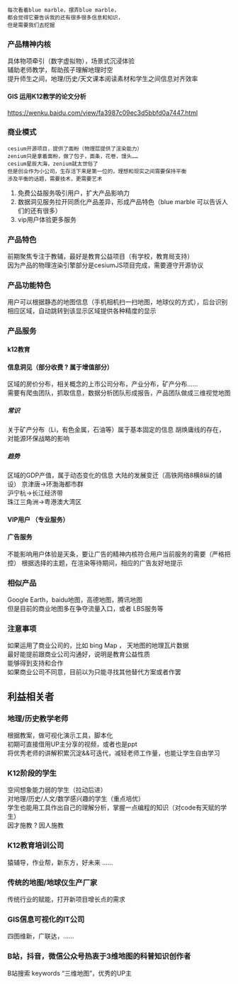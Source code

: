 ```
每次看着blue marble，摆弄blue marble，   
都会觉得它要告诉我的还有很多很多信息和知识， 
但是需要我们去挖掘  
```
### 产品精神内核
具体物项牵引（数字虚拟物），场景式沉浸体验    
辅助老师教学，帮助孩子理解地理时空    
提升师生之间，地理/历史/天文课本阅读素材和学生之间信息对齐效率   

#### GIS 运用K12教学的论文分析
https://wenku.baidu.com/view/fa3987c09ec3d5bbfd0a7447.html
  
### 商业模式
```
cesium开源项目，提供了面粉（物理层提供了渲染能力）
zenium只是拿着面粉，做了包子，面条，花卷，馒头……
cesium星辰大海，zenium就太世俗了
但是创业作为小公司，生存活下来是第一位的，理想和现实之间需要保持平衡
涉及平衡的话题，需要技术，更需要艺术
```
1. 免费公益服务吸引用户，扩大产品影响力
2. 数据洞见服务拉开同质化产品差异，形成产品特色（blue marble 可以告诉人们的还有很多）
3. vip用户体验更多服务


### 产品特色
前期聚焦专注于教辅，最好是教育公益项目（有学校，教育局支持）   
因为产品的物理渲染引擎部分是cesiumJS项目完成，需要遵守开源协议   

### 产品功能特色
用户可以根据静态的地图信息（手机相机扫一扫地图，地球仪的方式），后台识别相应区域，自动跳转到该显示区域提供各种精度的显示

### 产品服务
#### k12教育
#### 信息洞见（部分收费 ? 属于增值部分）
区域的房价分布，相关概念的上市公司分布，产业分布，矿产分布……   
需要有爬虫团队，抓取信息，数据分析团队形成报告，产品团队做成三维视觉地图    
##### 常识
关于矿产分布（Li，有色金属，石油等）属于基本固定的信息
胡焕庸线的存在，对能源环保战略的影响
##### 趋势
区域的GDP产值，属于动态变化的信息
大陆的发展变迁（高铁网络8横8纵的铺设）
京津唐->环渤海都市群   
沪宁杭->长江经济带    
珠江三角洲->粤港澳大湾区     
#### VIP用户 （专业服务）
#### 广告服务
不能影响用户体验是天条，要让广告的精神内核符合用户当前服务的需要（严格把控）
根据选择的主题，在渲染等待期间，相应的广告友好地提示


### 相似产品
Google Earth，baidu地图，高德地图，腾讯地图   
但是目前的商业地图多在争夺流量入口，或者 LBS服务等

### 注意事项  
如果运用了商业公司的，比如 bing Map ， 天地图的地理瓦片数据   
最好能提前跟商业公司沟通好，说明是教育公益性质   
能够得到支持和合作   
如果商业公司不同意，目前以为只能寻找其他替代方案或者作罢    

## 利益相关者
### 地理/历史教学老师
根据教案，做可视化演示工具，脚本化   
初期可直接借用UP主分享的视频，或者也是ppt   
将优秀老师的讲解积累沉淀&&可迭代，减轻老师工作量，也能让学生自由学习   
### K12阶段的学生
空间想象能力弱的学生（拉动后进）   
对地理/历史/人文/数学感兴趣的学生（重点培优）   
学生也能用工具作出自己的理解分析，掌握一点编程的知识（对code有天赋的学生）       
因才施教 ? 因人施教
### K12教育培训公司
猿辅导，作业帮，新东方，好未来 ……
### 传统的地图/地球仪生产厂家    
传统行业的赋能，打开新项目增长点的需求    
### GIS信息可视化的IT公司   
四图维新，广联达，……
### B站，抖音，微信公众号热衷于3维地图的科普知识创作者
B站搜索 keywords “三维地图”，优秀的UP主
